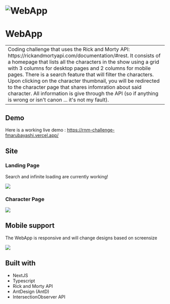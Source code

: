 # ![WebApp]('../../public/homescreen.png')
# WebApp
<table>
<tr>
<td>
    Coding challenge that uses the Rick and Morty API: https://rickandmortyapi.com/documentation/#rest.
    It consists of a homepage that lists all the characters in the show using a grid with 3 columns for desktop pages and 2 columns for mobile pages.
    There is a search feature that will filter the characters.
    Upon clicking on the character thumbnail, you will be redirected to the character page that shares infomration about said character. All information is give through the API (so if anything is wrong or isn't canon ... it's not my fault).
</td>
</tr>
</table>


## Demo
Here is a working live demo :  https://rnm-challenge-fmarubayashi.vercel.app/


## Site

### Landing Page
Search and infinite loading are currently working!

![]('../../public/homescreen.png')

### Character Page
![]('../../public/characterdetails.png')

## Mobile support
The WebApp is responsive and will change designs based on screensize

![]('../../public/mobile.png')

## Built with 

- NextJS
- Typescript
- Rick and Morty API
- AntDesign (AntD)
- IntersectionObserver API
